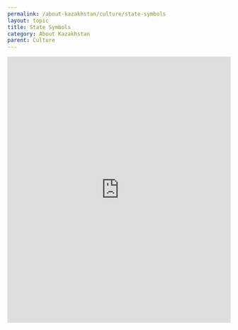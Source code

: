 ```yaml
---
permalink: /about-kazakhstan/culture/state-symbols
layout: topic
title: State Symbols
category: About Kazakhstan
parent: Culture
---
```


<iframe src="https://www.qazaqstan.io/embeds/state-symbols/" width="100%" height="600px" style="display: block; margin: 0 auto;" frameborder="0"></iframe>
